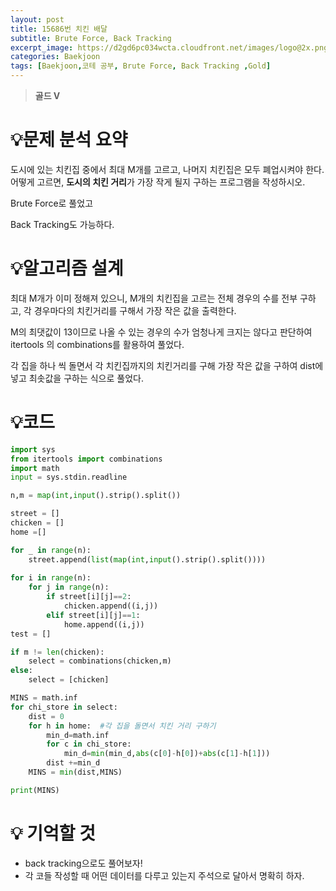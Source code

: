 ```yaml
---
layout: post
title: 15686번 치킨 배달
subtitle: Brute Force, Back Tracking
excerpt_image: https://d2gd6pc034wcta.cloudfront.net/images/logo@2x.png
categories: Baekjoon
tags: [Baekjoon,코테 공부, Brute Force, Back Tracking ,Gold]
---
```


> **골드 V**


# 💡**문제 분석 요약**

도시에 있는 치킨집 중에서 최대 M개를 고르고, 나머지 치킨집은 모두 폐업시켜야 한다. 어떻게 고르면, **도시의 치킨 거리**가 가장 작게 될지 구하는 프로그램을 작성하시오.

Brute Force로 풀었고

Back Tracking도 가능하다. 

# 💡**알고리즘 설계**

최대 M개가 이미 정해져 있으니, M개의 치킨집을 고르는 전체 경우의 수를 전부 구하고, 각 경우마다의 치킨거리를 구해서 가장 작은 값을 출력한다. 

M의 최댓값이 13이므로 나올 수 있는 경우의 수가 엄청나게 크지는 않다고 판단하여 itertools 의 combinations를 활용하여 풀었다. 

각 집을 하나 씩 돌면서 각 치킨집까지의 치킨거리를 구해 가장 작은 값을 구하여 dist에 넣고 최솟값을 구하는 식으로 풀었다.  

# 💡코드

```python
import sys 
from itertools import combinations
import math
input = sys.stdin.readline

n,m = map(int,input().strip().split())

street = []
chicken = []
home =[]

for _ in range(n):
    street.append(list(map(int,input().strip().split())))
    
for i in range(n):
    for j in range(n):
        if street[i][j]==2:
            chicken.append((i,j))
        elif street[i][j]==1:
            home.append((i,j))
test = []

if m != len(chicken):
    select = combinations(chicken,m)
else:
    select = [chicken]

MINS = math.inf
for chi_store in select:
    dist = 0
    for h in home:  #각 집을 돌면서 치킨 거리 구하기
        min_d=math.inf
        for c in chi_store:
            min_d=min(min_d,abs(c[0]-h[0])+abs(c[1]-h[1]))
        dist +=min_d
    MINS = min(dist,MINS)

print(MINS)

```

# 💡 기억할 것

- back tracking으로도 풀어보자!
- 각 코들 작성할 때 어떤 데이터를 다루고 있는지 주석으로 달아서 명확히 하자.